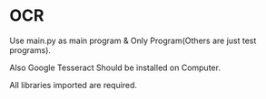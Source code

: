 # OCR
 
Use main.py as main program & Only Program(Others are just test programs).

Also Google Tesseract Should be installed on Computer.

All libraries imported are required.
